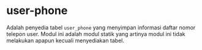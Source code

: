 # user-phone

Adalah penyedia tabel `user_phone` yang menyimpan informasi daftar nomor telepon
user. Modul ini adalah modul statik yang artinya modul ini tidak melakukan apapun
kecuali menyediakan tabel.